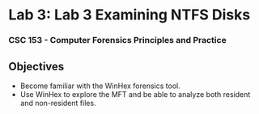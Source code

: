 # Lab 3: Lab 3 Examining NTFS Disks
### CSC 153 - Computer Forensics Principles and Practice

## Objectives  
* Become familiar with the WinHex forensics tool.
* Use WinHex to explore the MFT and be able to analyze both resident and non-resident files.
